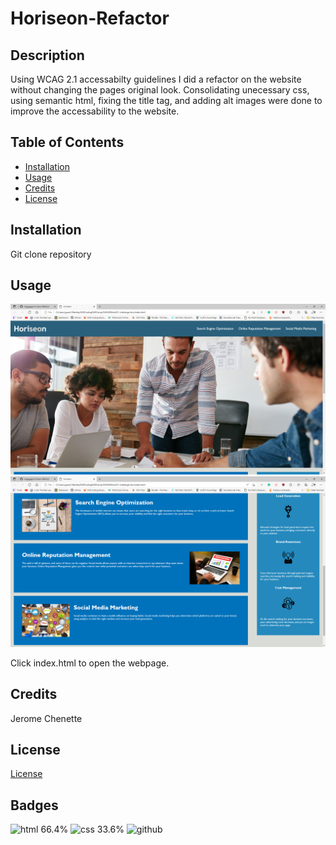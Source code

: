 # Horiseon-Refactor

## Description

Using WCAG 2.1 accessabilty guidelines I did a refactor on the website without changing the pages original look. Consolidating unecessary css, using semantic html, fixing the title tag, and adding alt images were done to improve the accessability to the website.

## Table of Contents

* [Installation](#installation)
* [Usage](#usage)
* [Credits](#credits)
* [License](#license)

## Installation

Git clone repository


## Usage 

![screenshot of page 1](assets/images/screenshot1.png)
![screenshot of page 2](assets/images/screenshot2.png)

Click index.html to open the webpage. 



## Credits

Jerome Chenette


## License

[License](./License)

## Badges

![html 66.4%](https://img.shields.io/badge/html-66.4%25-blue)
![css 33.6% ](https://img.shields.io/badge/css-33.6%25-red)
![github](https://img.shields.io/badge/Github-Git-gray)


